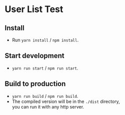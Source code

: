 # User List Test

## Install

- Run `yarn install` / `npm install`.

## Start development

- `yarn run start` / `npm run start`.

## Build to production

- `yarn run build` / `npm run build`.
- The compiled version will be in the `./dist` directory,  
you can run it with any http server.